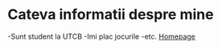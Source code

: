 # Cateva informatii despre mine
 -Sunt student la UTCB
 -Imi plac jocurile
 -etc.
 [Homepage](index.md)

